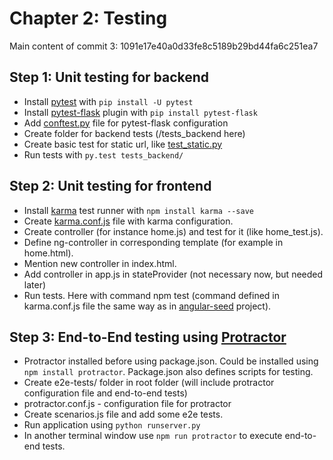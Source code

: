 # Chapter 2: Testing
Main content of commit 3: 1091e17e40a0d33fe8c5189b29bd44fa6c251ea7

## Step 1: Unit testing for backend
* Install [pytest](http://pytest.org/latest/getting-started.html) with ```pip install -U pytest```
* Install [pytest-flask](https://pypi.python.org/pypi/pytest-flask) plugin with ```pip install pytest-flask```
* Add [conftest.py](conftest.py) file for pytest-flask configuration
* Create folder for backend tests (/tests_backend here)
* Create basic test for static url, like [test_static.py](tests_backend/test_static.py)
* Run tests with ```py.test tests_backend/```

## Step 2: Unit testing for frontend
* Install [karma](http://karma-runner.github.io/0.12/index.html) test runner with ```npm install karma --save```
* Create [karma.conf.js](karma.conf.js) file with karma configuration.
* Create controller (for instance home.js) and test for it (like home_test.js).
* Define ng-controller in corresponding template (for example in home.html).
* Mention new controller in index.html.
* Add controller in app.js in stateProvider (not necessary now, but needed later)
* Run tests. Here with command npm test (command defined in karma.conf.js file the same way as in [angular-seed](https://github.com/angular/angular-seed) project).

## Step 3: End-to-End testing using [Protractor](http://angular.github.io/protractor/#/)
* Protractor installed before using package.json. Could be installed using ```npm install protractor```. Package.json also defines scripts for testing. 
* Create e2e-tests/ folder in root folder (will include protractor configuration file and end-to-end tests)
* protractor.conf.js - configuration file for protractor
* Create scenarios.js file and add some e2e tests. 
* Run application using ```python runserver.py```
* In another terminal window use ```npm run protractor``` to execute end-to-end tests.




